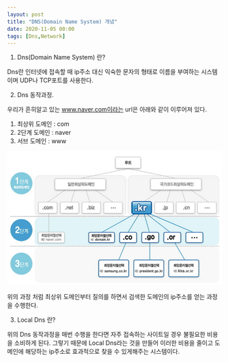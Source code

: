 ```yaml
---
layout: post
title: "DNS(Domain Name System) 개념"
date: 2020-11-05 00:00
tags: [Dns,Network]
---
```


1. Dns(Domain Name System) 란?

Dns란 인터넷에 접속할 때 ip주소 대신 익숙한 문자의 형태로 이름을 부여하는 시스템이며 UDP나 TCP포트를 사용한다.

2. Dns 동작과정.

우리가 흔히알고 있는 www.naver.com이라는 url은 아래와 같이 이루어져 있다.
 1) 최상위 도메인 : com
 2) 2단계 도메인 : naver
 3) 서브 도메인 : www

![좌표](/img/post-img/dnsImg.PNG)

위의 과정 처럼 최상위 도메인부터 질의를 하면서 검색한 도메인의 ip주소를 얻는 과정을 수행한다.

3. Local Dns 란?

 위의 Dns 동작과정을 매번 수행을 한다면 자주 접속하는 사이트일 경우 불필요한 비용을 소비하게 된다. 그렇기 때문에 Local Dns라는 것을 만들어 이러한 비용을 줄이고 도메인에 해당하는 ip주소로 효과적으로 찾을 수 있게해주는 시스템이다.
